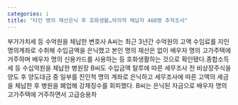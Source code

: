 ```yaml
---
categories: i
title: "타인 명의 재산은닉 후 호화생활…악의적 체납자 468명 추적조사"
---
```

부가가치세 등 수억원을 체납한 변호사 A씨는 최근 3년간 수억원의 고액 수임료를 지인 명의계좌로 수취해 수입금액을 은닉했고 본인 명의 재산은 없이 배우자 명의 고가주택에 거주하며 배우자 명의 신용카드를 사용하는 등 호화생활하는 것으로 확인됐다.종합소득세 등 수십억원을 체납한 병원장 B씨도 수입금액 탈루에 따른 세무조사 전 비상장주식을 양도 후 양도대금 중 일부를 친인척 명의 계좌로 은닉하고 세무조사에 따른 고액의 세금을 체납한 후 병원을 폐업해 강제징수를 회피했다. B씨는 은닉된 자금으로 배우자 명의 고가주택에 거주하면서 고급승용차
